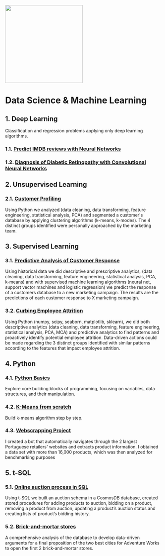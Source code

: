 <!DOCTYPE html>
<html lang="en">
<head>
    <meta charset="UTF-8">
    <meta name="viewport" content="width=device-width, initial-scale=1.0">
</head>
<body>

<img src="https://github.com/AndrePatchy/NOVA-IMS/blob/main/novaimsimage.png?raw=true" width="250" height="250" /> 

<h1>Data Science & Machine Learning</h1>

<h2>1. Deep Learning</h2>
<p>Classification and regression problems applying only deep learning algorithms.</p>

<h3>
    <span class="subheading">1.1.</span>
    <a href="https://github.com/AndrePatchy/nova-ims/blob/main/Machine%20Learning/Deep%20Learning/Neural%20Net/predict_imdb_reviews.ipynb" target="_blank">Predict IMDB reviews with Neural Networks</a>
</h3>

<h3>
    <span class="subheading">1.2.</span>
    <a href="https://github.com/AndrePatchy/nova-ims/blob/main/Machine%20Learning/Deep%20Learning/CNN/diabetic_retinopathy_classification.ipynb" target="_blank">Diagnosis of Diabetic Retinopathy with Convolutional Neural Networks</a>
</h3>

<h2>2. Unsupervised Learning</h2>

<h3>
    <span class="subheading">2.1.</span>
    <a href="https://github.com/AndrePatchy/nova-ims/blob/main/Machine%20Learning/Unsupervised%20Learning/Deliverables/DSML_202223_Cluster_Group21_Notebook.ipynb" target="_blank">Customer Profiling</a>
</h3>
<p>Using Python we analyzed (data cleaning, data transforming, feature engineering, statistical analysis, PCA) and segmented a customer's database by applying clustering algorithms (k-means, k-modes). The 4 distinct groups identified were personally approached by the marketing team.</p>

<h2>3. Supervised Learning</h2>

<h3>
    <span class="subheading">3.1.</span>
    <a href="https://github.com/AndrePatchy/nova-ims/blob/main/Machine%20Learning/Supervised%20Learning/Deliverables/DSML_202223_Predictive_Group21_Notebook.ipynb" target="_blank">Predictive Analysis of Customer Response</a>
</h3>
 
Using historical data we did descriptive and prescriptive analytics, (data cleaning, data transforming, feature engineering, statistical analysis, PCA, k-means) and with supervised machine learning algorithms (neural net, support vector machines and logistic regression) we predict the response of a customers database to a new marketing campaign. The results are the predictions of each customer response to X marketing campaign. 

<h3>
    <span class="subheading">3.2.</span>
    <a href="https://github.com/AndrePatchy/nova-ims/tree/main/Machine%20Learning/Curbing%20Employee%20Attrition" target="_blank">Curbing Employee Attrition</a>
</h3>

Using Python (numpy, scipy, seaborn, matplotlib, sklearn), we did both descriptive analytics (data cleaning, data transforming, feature engineering, statistical analysis, PCA, MCA) and predictive analytics to find patterns and proactively identify potential employee attrition. Data-driven actions could be made regarding the 3 distinct groups identified with similar patterns according to the features that impact employee attrition. 

<h2>4. Python</h2>

<h3>
    <span class="subheading">4.1.</span>
    <a href="https://github.com/AndrePatchy/nova-ims/tree/main/python" target="_blank">Python Basics</a>
</h3>

Explore core building blocks of programming, focusing on variables, data structures, and their manipulation.

<h3>
    <span class="subheading">4.2.</span>
    <a href="https://github.com/AndrePatchy/nova-ims/tree/main/python" target="_blank">K-Means from scratch</a>
</h3>

Build k-means algorithm step by step.

<h3>
    <span class="subheading">4.3.</span>
    <a href="https://github.com/AndrePatchy/nova-ims/tree/main/python/webscrapping_project" target="_blank">Webscrapping Project</a>
</h3>

I created a bot that automatically navigates through the 2 largest Portuguese retailers' websites and extracts product information. I obtained a data set with more than 16,000 products, which was then analyzed for benchmarking purposes

<h2>5. t-SQL</h2>

<h3>
    <span class="subheading">5.1.</span>
    <a href="https://github.com/AndrePatchy/nova-ims/blob/main/t-sql/auction_script.sql" target="_blank">Online auction process in SQL</a>
</h3>

Using t-SQL we built an auction schema in a CosmosDB database, created stored procedures for adding products to auction, bidding on a product, removing a product from auction, updating a product’s auction status and creating lists of product’s bidding history. 

<h3>
    <span class="subheading">5.2.</span>
    <a href="https://github.com/AndrePatchy/nova-ims/tree/main/t-sql/part_2" target="_blank">Brick-and-mortar stores</a>
</h3>

A comprehensive analysis of the database to develop data-driven arguments for a final proposition of the two best cities for Adventure Works to open the first 2 brick-and-mortar stores. 

</body>
</html>
